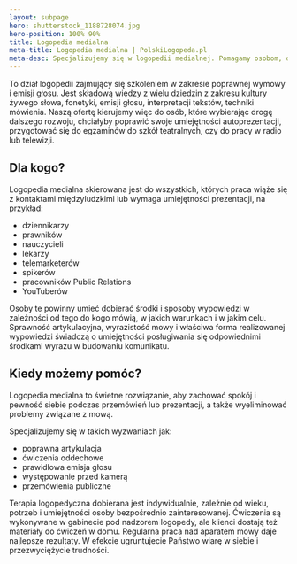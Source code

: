 ```yaml
---
layout: subpage
hero: shutterstock_1188728074.jpg
hero-position: 100% 90%
title: Logopedia medialna
meta-title: Logopedia medialna | PolskiLogopeda.pl
meta-desc: Specjalizujemy się w logopedii medialnej. Pomagamy osobom, dla których głos i dykcja stanowią podstawę warsztatu pracy. Prowadzimy ćwiczenia oddechowe, fonacyjne oraz usprawniające aparat artykulacyjny.
---
```


To dział logopedii zajmujący się szkoleniem w zakresie poprawnej wymowy i emisji głosu. 
Jest składową wiedzy z wielu dziedzin z zakresu kultury żywego słowa, fonetyki, emisji głosu, 
interpretacji tekstów, techniki mówienia. Naszą ofertę kierujemy więc do osób, które 
wybierając drogę dalszego rozwoju, chciałyby poprawić swoje umiejętności autoprezentacji, 
przygotować się do egzaminów do szkół teatralnych, czy do pracy w radio lub telewizji.

## Dla kogo?

Logopedia medialna skierowana jest do wszystkich, których praca wiąże się z kontaktami międzyludzkimi 
lub wymaga umiejętności prezentacji, na przykład:

- dziennikarzy
- prawników
- nauczycieli
- lekarzy
- telemarketerów
- spikerów
- pracowników Public Relations
- YouTuberów

Osoby te powinny umieć dobierać środki i sposoby wypowiedzi w zależności od tego do kogo mówią, w jakich 
warunkach i w jakim celu. Sprawność artykulacyjna, wyrazistość mowy i właściwa forma realizowanej 
wypowiedzi świadczą o umiejętności posługiwania się odpowiednimi środkami wyrazu w budowaniu komunikatu.


## Kiedy możemy pomóc?

Logopedia medialna to świetne rozwiązanie, aby zachować spokój i pewność siebie podczas przemówień lub 
prezentacji, a także wyeliminować problemy związane z mową.

Specjalizujemy się w takich wyzwaniach jak:
- poprawna artykulacja
- ćwiczenia oddechowe
- prawidłowa emisja głosu
- występowanie przed kamerą
- przemówienia publiczne

Terapia logopedyczna dobierana jest indywidualnie, zależnie od wieku, potrzeb i umiejętności 
osoby bezpośrednio zainteresowanej. Ćwiczenia są wykonywane w gabinecie pod nadzorem logopedy, 
ale klienci dostają też materiały do ćwiczeń w domu. Regularna praca nad aparatem mowy daje najlepsze 
rezultaty. W efekcie ugruntujecie Państwo wiarę w siebie i przezwyciężycie trudności.
